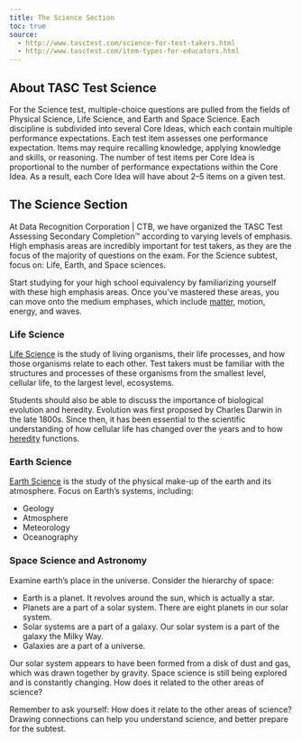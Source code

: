 ```yaml
---
title: The Science Section
toc: true
source:
  - http://www.tasctest.com/science-for-test-takers.html
  - http://www.tasctest.com/item-types-for-educators.html
---
```

## About TASC Test Science

For the Science test, multiple-choice questions are pulled from the fields of Physical Science, Life Science, and Earth and Space Science. Each discipline is subdivided into several Core Ideas, which each contain multiple performance expectations. Each test item assesses one performance expectation. Items may require recalling knowledge, applying knowledge and skills, or reasoning. The number of test items per Core Idea is proportional to the number of performance expectations within the Core Idea. As a result, each Core Idea will have about 2–5 items on a given test.

## The Science Section

At Data Recognition Corporation &#124; CTB, we have organized the TASC Test Assessing Secondary Completion&trade; according to varying levels of emphasis. High emphasis areas are incredibly important for test takers, as they are the focus of the majority of questions on the exam. For the Science subtest, focus on: Life, Earth, and Space sciences.

Start studying for your high school equivalency by familiarizing yourself with these high emphasis areas. Once you’ve mastered these areas, you can move onto the medium emphases, which include [matter](http://www.tasctest.com/blog.html#ufh-i-46796245-matter-and-its-interactions-tasc-science), motion, energy, and waves.

### Life Science
 
[Life Science](http://www.tasctest.com/blog.html#ufh-i-46796728-life-sciences-study-tips-cell-structure) is the study of living organisms, their life processes, and how those organisms relate to each other. Test takers must be familiar with the structures and processes of these organisms from the smallest level, cellular life, to the largest level, ecosystems.

Students should also be able to discuss the importance of biological evolution and heredity. Evolution was first proposed by Charles Darwin in the late 1800s. Since then, it has been essential to the scientific understanding of how cellular life has changed over the years and to how [heredity](http://www.tasctest.com/blog.html#ufh-i-46796488-heredity-tasc-science) functions.

### Earth Science
 
[Earth Science](http://www.tasctest.com/blog.html#ufh-i-46796275-earth-and-human-activity-tasc-test-science) is the study of the physical make-up of the earth and its atmosphere. Focus on Earth’s systems, including:

  * Geology
  * Atmosphere
  * Meteorology
  * Oceanography
 
### Space Science and Astronomy
 
Examine earth’s place in the universe. Consider the hierarchy of space:

  * Earth is a planet. It revolves around the sun, which is actually a star.
  * Planets are a part of a solar system. There are eight planets in our solar system.
  * Solar systems are a part of a galaxy. Our solar system is a part of the galaxy the Milky Way.
  * Galaxies are a part of a universe.
 
Our solar system appears to have been formed from a disk of dust and gas, which was drawn together by gravity. Space science is still being explored and is constantly changing. How does it related to the other areas of science?

Remember to ask yourself: How does it relate to the other areas of science? Drawing connections can help you understand science, and better prepare for the subtest.